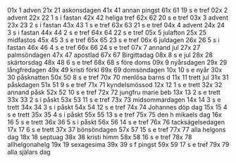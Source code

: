 01x 1 adven		21x 21 askonsdagen	41x 41 annan pingst	61x 61 19 s e tref
02x 2 advent		22x 22 1 s i fastan	42x 42 heliga tref	62x 62 20 s e tref
03x 3 advent		23x 23 2 s i fastan	43x 43 1 s e tref	63x 63 21 s e tref
04x 4 advent		24x 24 3 s i fastan	44x 44 2 s e tref	64x 64 22 s e tref
05x 5 julafton		25x 25 midfastos	45x 45 3 s e tref	65x 65 23 s e tref
06x 6 juldagen		26x 26 5 s i fastan	46x 46 4 s e tref	66x 66 24 s e tref
07x 7 annand jul	27x 27 palmsöndagen	47x 47 apostlad		67x 67 Birgittadag
08x 8 s e jul		28x 28 skärtorsdag	48x 48 6 s e tref	68x 68 s före doms
09x 9 nyårsdagen	29x 29 långfredagen	49x 49 kristi förkl	69x 69 domsöndagen
10x 10 s e nyår		30x 30 påsknatten	50x 50 8 s e tref	70x 70 menlösa barns d
11x 11 trett jul	31x 31 påskdagen	51x 51 9 s e tref	71x 71 kyndelsmössod
12x 12 1 s e trett	32x 32 annand påsk	52x 52 10 s e tref	72x 72 jungfru marie beb
13x 13 2 s e trett	33x 33 2 s i påskt	53x 53 11 s e tref	73x 73 midsommardagen
14x 14 3 s e trett	34x 34 3 s i påskt	54x 54 12 s e tref	74x 74 Johannes döp dag
15x 15 4 s e trett	35x 35 4 s i påskt	55x 55 13 s e tref	75x 75 den h mikaels dag
16x 16 5 s e trett	36x 36 5 s i påskt	56x 56 14 s e tref	76x 76 tacksägelsedagen
17x 17 6 s e trett	37x 37 bönsöndagen	57x 57 15 s e tref	77x 77 alla helgons dag
18x 18 septuag		38x 38 kristi himm 	58x 58 16 s e tref	78x 78 allhelgonahelg
19x 19 sexagesima	39x 39 s f pingst	59x 59 17 s e tref	79x 79 alla själars dag
